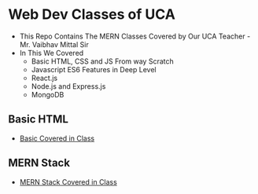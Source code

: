 # Web Dev Classes of UCA

- This Repo Contains The MERN Classes Covered by Our UCA Teacher - Mr. Vaibhav Mittal Sir
- In This We Covered
    * Basic HTML, CSS and JS From way Scratch
    * Javascript ES6 Features in Deep Level
    * React.js
    * Node.js and Express.js
    * MongoDB

## Basic HTML 
- [Basic Covered in Class](Basics)

## MERN Stack
- [MERN Stack Covered in Class](React)
